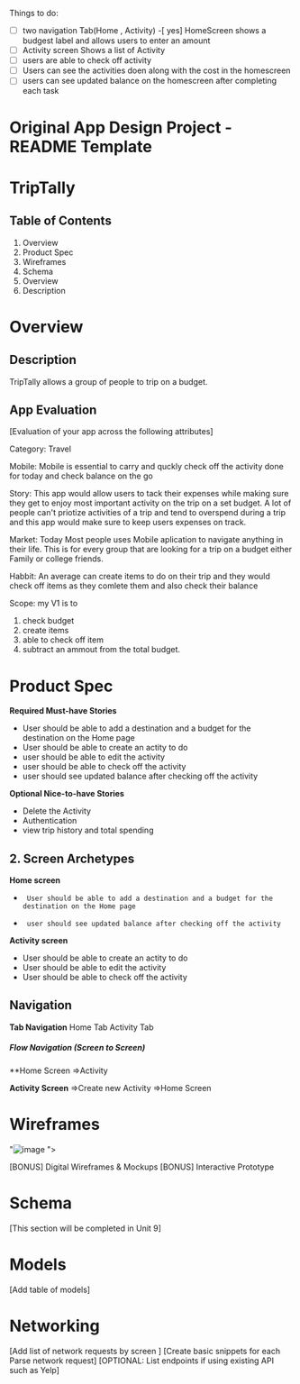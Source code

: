 Things to do: 

-[ ] two navigation Tab(Home , Activity)
-[ yes] HomeScreen shows a budgest label and allows users to enter an amount
-[ ] Activity screen Shows a list of Activity
- [ ] users are able to check off activity
- [ ] Users can see the activities doen along with the cost in the homescreen
- [ ] users can see updated balance on the homescreen after completing each task

# Original App Design Project - README Template
# TripTally

## Table of Contents
1. Overview
2. Product Spec
3. Wireframes
4. Schema
5. Overview
6. Description
# Overview
## Description
TripTally allows a group of people to trip on a budget.

## App Evaluation
[Evaluation of your app across the following attributes]

Category: Travel

Mobile: Mobile is essential to carry and quckly check off the activity done for today and check balance on the go

Story: This app would allow users to tack their expenses while making sure they get to enjoy most important activity on the trip on a set budget. A lot of people can't priotize activities of a trip and tend to overspend during a trip and this app would make sure to keep users expenses on track. 


Market: Today Most people uses Mobile aplication to navigate anything in their life. This is for every group that are looking for a trip on a budget either Family or college friends. 


Habbit: An average can create items to do on their trip and they would check off items as they comlete them and also check their balance


Scope: my V1 is to 
 1. check budget
 2. create items 
 3. able to check off item 
 4. subtract an ammout from the total budget.


# Product Spec
**Required Must-have Stories**
*  User should be able to add a destination and a budget for the destination on the Home page 
*  User should be able to create an actity to do
*  user should be able to edit the activity 
* user should be able to check off the activity 
* user should see updated balance after checking off the activity

**Optional Nice-to-have Stories**
* Delete the Activity
* Authentication
* view trip history and total spending 

## 2. Screen Archetypes
**Home screen**
*      User should be able to add a destination and a budget for the destination on the Home page 
*      user should see updated balance after checking off the activity

    
**Activity screen**
* User should be able to create an actity to do
* User should be able to edit the activity
* User should be able to check off the activity



## Navigation
**Tab Navigation**
Home Tab
Activity Tab

##### Flow Navigation (Screen to Screen)
**Home Screen
  =>Activity
 
**Activity Screen**
    =>Create new Activity
    =>Home Screen


# Wireframes
 "![image](https://github.com/user-attachments/assets/82c9d58e-24ee-409d-b292-09d3668f2b38)
">



[BONUS] Digital Wireframes & Mockups
[BONUS] Interactive Prototype

# Schema
[This section will be completed in Unit 9]

# Models
[Add table of models]

# Networking
[Add list of network requests by screen ]
[Create basic snippets for each Parse network request]
[OPTIONAL: List endpoints if using existing API such as Yelp]
